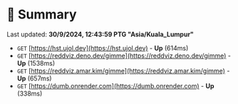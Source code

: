 # 📖 Summary
Last updated: **30/9/2024, 12:43:59 PTG "Asia/Kuala_Lumpur"**

- `GET` [https://hst.ujol.dev](https://hst.ujol.dev) - **Up** (614ms)
- `GET` [https://reddviz.deno.dev/gimme](https://reddviz.deno.dev/gimme) - **Up** (1538ms)
- `GET` [https://reddviz.amar.kim/gimme](https://reddviz.amar.kim/gimme) - **Up** (657ms)
- `GET` [https://dumb.onrender.com](https://dumb.onrender.com) - **Up** (338ms)
